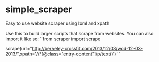 simple_scraper
==============

Easy to use website scraper using lxml and xpath


Use this to build larger scripts that scrape from websites.
You can also import it like so:
``from scraper import scrape

scrape(url="http://berkeley-crossfit.com/2013/12/03/wod-12-03-2013/",xpath='//*[@class="entry-content"]/p/text()')
``
